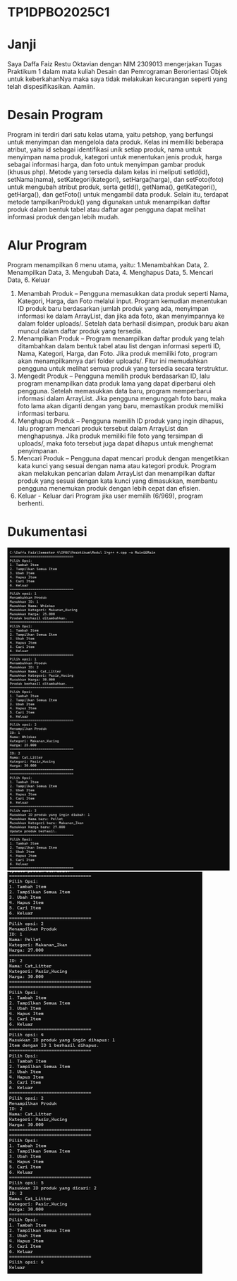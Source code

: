 # TP1DPBO2025C1
# Janji
Saya Daffa Faiz Restu Oktavian dengan NIM 2309013 mengerjakan Tugas Praktikum 1 dalam mata kuliah Desain dan Pemrograman Berorientasi Objek untuk keberkahanNya maka saya tidak melakukan kecurangan seperti yang telah dispesifikasikan. Aamiin.
# Desain Program
Program ini terdiri dari satu kelas utama, yaitu petshop, yang berfungsi untuk menyimpan dan mengelola data produk. Kelas ini memiliki beberapa atribut, yaitu id sebagai identifikasi unik setiap produk, nama untuk menyimpan nama produk, kategori untuk menentukan jenis produk, harga sebagai informasi harga, dan foto untuk menyimpan gambar produk (khusus php). Metode yang tersedia dalam kelas ini meliputi setId(id), setNama(nama), setKategori(kategori), setHarga(harga), dan setFoto(foto) untuk mengubah atribut produk, serta getId(), getNama(), getKategori(), getHarga(), dan getFoto() untuk mengambil data produk. Selain itu, terdapat metode tampilkanProduk() yang digunakan untuk menampilkan daftar produk dalam bentuk tabel atau daftar agar pengguna dapat melihat informasi produk dengan lebih mudah.
# Alur Program  
Program menampilkan 6 menu utama, yaitu: 1.Menambahkan Data, 2. Menampilkan Data, 3. Mengubah Data, 4. Menghapus Data, 5. Mencari Data, 6. Keluar
1. Menambah Produk – Pengguna memasukkan data produk seperti Nama, Kategori, Harga, dan Foto melalui input. Program kemudian menentukan ID produk baru berdasarkan jumlah produk yang ada, menyimpan informasi ke dalam ArrayList, dan jika ada foto, akan menyimpannya ke dalam folder uploads/. Setelah data berhasil disimpan, produk baru akan muncul dalam daftar produk yang tersedia.  
2. Menampilkan Produk – Program menampilkan daftar produk yang telah ditambahkan dalam bentuk tabel atau list dengan informasi seperti ID, Nama, Kategori, Harga, dan Foto. Jika produk memiliki foto, program akan menampilkannya dari folder uploads/. Fitur ini memudahkan pengguna untuk melihat semua produk yang tersedia secara terstruktur.  
3. Mengedit Produk – Pengguna memilih produk berdasarkan ID, lalu program menampilkan data produk lama yang dapat diperbarui oleh pengguna. Setelah memasukkan data baru, program memperbarui informasi dalam ArrayList. Jika pengguna mengunggah foto baru, maka foto lama akan diganti dengan yang baru, memastikan produk memiliki informasi terbaru.  
4. Menghapus Produk – Pengguna memilih ID produk yang ingin dihapus, lalu program mencari produk tersebut dalam ArrayList dan menghapusnya. Jika produk memiliki file foto yang tersimpan di uploads/, maka foto tersebut juga dapat dihapus untuk menghemat penyimpanan.  
5. Mencari Produk – Pengguna dapat mencari produk dengan mengetikkan kata kunci yang sesuai dengan nama atau kategori produk. Program akan melakukan pencarian dalam ArrayList dan menampilkan daftar produk yang sesuai dengan kata kunci yang dimasukkan, membantu pengguna menemukan produk dengan lebih cepat dan efisien.
6. Keluar - Keluar dari Program jika user memilih (6/969), program berhenti.
# Dukumentasi
![Screenshot Program](CPP/Screenshot%202025-02-15%20203349.png)
![Screenshot Program](CPP/Screenshot%202025-02-15%20203415.png)
